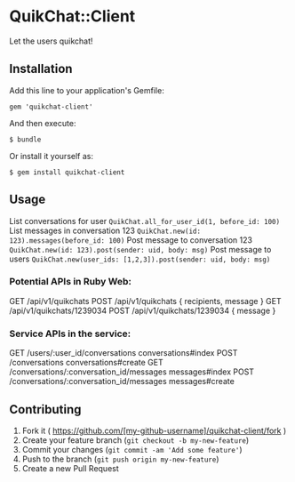 # QuikChat::Client

Let the users quikchat!

## Installation

Add this line to your application's Gemfile:

    gem 'quikchat-client'

And then execute:

    $ bundle

Or install it yourself as:

    $ gem install quikchat-client

## Usage

List conversations for user
    `QuikChat.all_for_user_id(1, before_id: 100)`
List messages in conversation 123
    `QuikChat.new(id: 123).messages(before_id: 100)`
Post message to conversation 123
    `QuikChat.new(id: 123).post(sender: uid, body: msg)`
Post message to users
    `QuikChat.new(user_ids: [1,2,3]).post(sender: uid, body: msg)`

### Potential APIs in Ruby Web:

GET  /api/v1/quikchats
POST /api/v1/quikchats { recipients, message }
GET  /api/v1/quikchats/1239034
POST /api/v1/quikchats/1239034 { message }

### Service APIs in the service:

GET  /users/:user_id/conversations              conversations#index
POST /conversations                             conversations#create
GET  /conversations/:conversation_id/messages   messages#index
POST /conversations/:conversation_id/messages   messages#create

## Contributing

1. Fork it ( https://github.com/[my-github-username]/quikchat-client/fork )
2. Create your feature branch (`git checkout -b my-new-feature`)
3. Commit your changes (`git commit -am 'Add some feature'`)
4. Push to the branch (`git push origin my-new-feature`)
5. Create a new Pull Request
